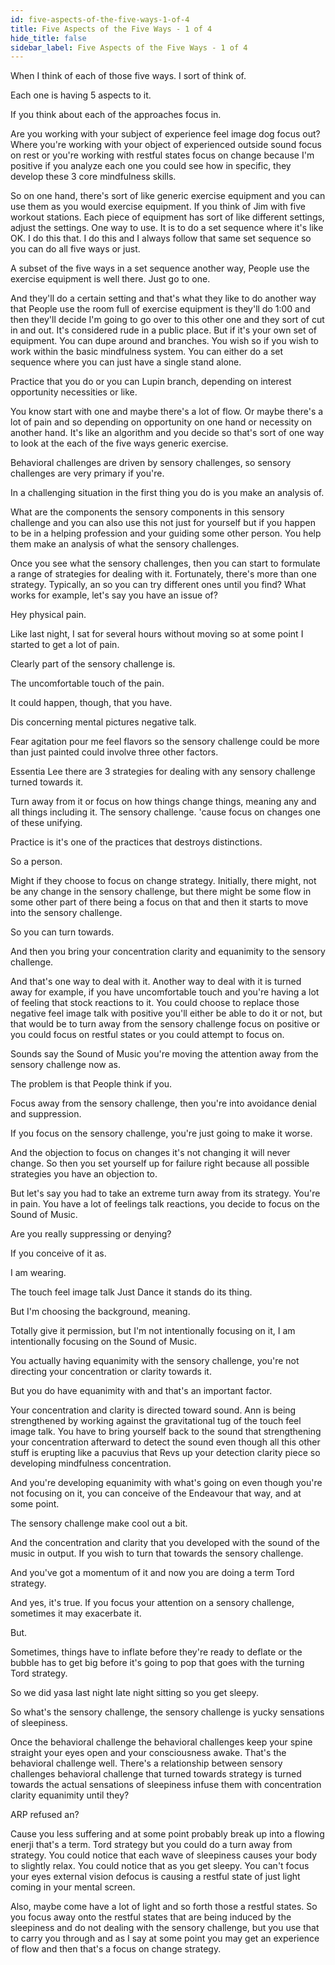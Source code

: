 ```yaml
---
id: five-aspects-of-the-five-ways-1-of-4
title: Five Aspects of the Five Ways - 1 of 4
hide_title: false
sidebar_label: Five Aspects of the Five Ways - 1 of 4
---
```

When I think of each of those five ways. I sort of think of.

Each one is having 5 aspects to it.

If you think about each of the approaches focus in.

Are you working with your subject of experience feel image dog focus out? Where you're working with your object of experienced outside sound focus on rest or you're working with restful states focus on change because I'm positive if you analyze each one you could see how in specific, they develop these 3 core mindfulness skills.

So on one hand, there's sort of like generic exercise equipment and you can use them as you would exercise equipment. If you think of Jim with five workout stations. Each piece of equipment has sort of like different settings, adjust the settings. One way to use. It is to do a set sequence where it's like OK. I do this that. I do this and I always follow that same set sequence so you can do all five ways or just.

A subset of the five ways in a set sequence another way, People use the exercise equipment is well there. Just go to one.

And they'll do a certain setting and that's what they like to do another way that People use the room full of exercise equipment is they'll do 1:00 and then they'll decide I'm going to go over to this other one and they sort of cut in and out. It's considered rude in a public place. But if it's your own set of equipment. You can dupe around and branches. You wish so if you wish to work within the basic mindfulness system. You can either do a set sequence where you can just have a single stand alone.

Practice that you do or you can Lupin branch, depending on interest opportunity necessities or like.

You know start with one and maybe there's a lot of flow. Or maybe there's a lot of pain and so depending on opportunity on one hand or necessity on another hand. It's like an algorithm and you decide so that's sort of one way to look at the each of the five ways generic exercise.

Behavioral challenges are driven by sensory challenges, so sensory challenges are very primary if you're.

In a challenging situation in the first thing you do is you make an analysis of.

What are the components the sensory components in this sensory challenge and you can also use this not just for yourself but if you happen to be in a helping profession and your guiding some other person. You help them make an analysis of what the sensory challenges.

Once you see what the sensory challenges, then you can start to formulate a range of strategies for dealing with it. Fortunately, there's more than one strategy. Typically, an so you can try different ones until you find? What works for example, let's say you have an issue of?

Hey physical pain.

Like last night, I sat for several hours without moving so at some point I started to get a lot of pain.

Clearly part of the sensory challenge is.

The uncomfortable touch of the pain.

It could happen, though, that you have.

Dis concerning mental pictures negative talk.

Fear agitation pour me feel flavors so the sensory challenge could be more than just painted could involve three other factors.

Essentia Lee there are 3 strategies for dealing with any sensory challenge turned towards it.

Turn away from it or focus on how things change things, meaning any and all things including it. The sensory challenge. 'cause focus on changes one of these unifying.

Practice is it's one of the practices that destroys distinctions.

So a person.

Might if they choose to focus on change strategy. Initially, there might, not be any change in the sensory challenge, but there might be some flow in some other part of there being a focus on that and then it starts to move into the sensory challenge.

So you can turn towards.

And then you bring your concentration clarity and equanimity to the sensory challenge.

And that's one way to deal with it. Another way to deal with it is turned away for example, if you have uncomfortable touch and you're having a lot of feeling that stock reactions to it. You could choose to replace those negative feel image talk with positive you'll either be able to do it or not, but that would be to turn away from the sensory challenge focus on positive or you could focus on restful states or you could attempt to focus on.

Sounds say the Sound of Music you're moving the attention away from the sensory challenge now as.

The problem is that People think if you.

Focus away from the sensory challenge, then you're into avoidance denial and suppression.

If you focus on the sensory challenge, you're just going to make it worse.

And the objection to focus on changes it's not changing it will never change. So then you set yourself up for failure right because all possible strategies you have an objection to.

But let's say you had to take an extreme turn away from its strategy. You're in pain. You have a lot of feelings talk reactions, you decide to focus on the Sound of Music.

Are you really suppressing or denying?

If you conceive of it as.

I am wearing.

The touch feel image talk Just Dance it stands do its thing.

But I'm choosing the background, meaning.

Totally give it permission, but I'm not intentionally focusing on it, I am intentionally focusing on the Sound of Music.

You actually having equanimity with the sensory challenge, you're not directing your concentration or clarity towards it.

But you do have equanimity with and that's an important factor.

Your concentration and clarity is directed toward sound. Ann is being strengthened by working against the gravitational tug of the touch feel image talk. You have to bring yourself back to the sound that strengthening your concentration afterward to detect the sound even though all this other stuff is erupting like a pacuvius that Revs up your detection clarity piece so developing mindfulness concentration.

And you're developing equanimity with what's going on even though you're not focusing on it, you can conceive of the Endeavour that way, and at some point.

The sensory challenge make cool out a bit.

And the concentration and clarity that you developed with the sound of the music in output. If you wish to turn that towards the sensory challenge.

And you've got a momentum of it and now you are doing a term Tord strategy.

And yes, it's true. If you focus your attention on a sensory challenge, sometimes it may exacerbate it.

But.

Sometimes, things have to inflate before they're ready to deflate or the bubble has to get big before it's going to pop that goes with the turning Tord strategy.

So we did yasa last night late night sitting so you get sleepy.

So what's the sensory challenge, the sensory challenge is yucky sensations of sleepiness.

Once the behavioral challenge the behavioral challenges keep your spine straight your eyes open and your consciousness awake. That's the behavioral challenge well. There's a relationship between sensory challenges behavioral challenge that turned towards strategy is turned towards the actual sensations of sleepiness infuse them with concentration clarity equanimity until they?

ARP refused an?

Cause you less suffering and at some point probably break up into a flowing enerji that's a term. Tord strategy but you could do a turn away from strategy. You could notice that each wave of sleepiness causes your body to slightly relax. You could notice that as you get sleepy. You can't focus your eyes external vision defocus is causing a restful state of just light coming in your mental screen.

Also, maybe come have a lot of light and so forth those a restful states. So you focus away onto the restful states that are being induced by the sleepiness and do not dealing with the sensory challenge, but you use that to carry you through and as I say at some point you may get an experience of flow and then that's a focus on change strategy.

